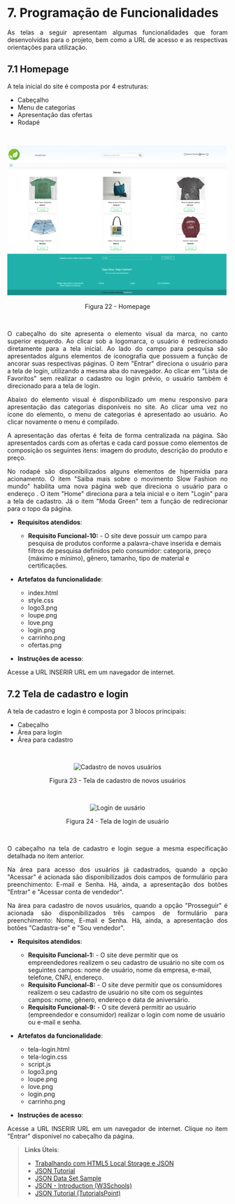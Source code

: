 # 7. Programação de Funcionalidades

<p align="justify">As telas a seguir apresentam algumas funcionalidades que foram desenvolvidas para o projeto, bem como a URL de acesso e as respectivas orientações para utilização.</p>

## 7.1 Homepage

A tela inicial do site é composta por 4 estruturas:

* Cabeçalho
* Menu de categorias
* Apresentação das ofertas
* Rodapé
<br>
<p align="center">
  <img src="https://raw.githubusercontent.com/ICEI-PUC-Minas-PMV-ADS/pmv-ads-2021-2-e1-proj-web-t5-g1-comercio-eletronico/main/docs/img/Index.png?raw=true" alt="Homepage">
</p>
<p align="center">Figura 22 - Homepage</p>
<br>
<p align="justify">O cabeçalho do site apresenta o elemento visual da marca, no canto superior esquerdo. Ao clicar sob a logomarca, o usuário é redirecionado diretamente para a tela inicial. Ao lado do campo para pesquisa são apresentados alguns elementos de iconografia que possuem a função de ancorar suas respectivas páginas. O item "Entrar" direciona o usuário para a tela de login, utilizando a mesma aba do navegador. Ao clicar em "Lista de Favoritos" sem realizar o cadastro ou login prévio, o usuário também é direcionado para a tela de login.</p>

<p align="justify">Abaixo do elemento visual é disponibilizado um menu responsivo para apresentação das categorias disponíveis no site. Ao clicar uma vez no ícone do elemento, o menu de categorias é apresentado ao usuário. Ao clicar novamente o menu é compilado.</p>

<p align="justify">A apresentação das ofertas é feita de forma centralizada na página. São apresentados cards com as ofertas e cada card possue como elementos de composição os seguintes itens: imagem do produto, descrição do produto e preço.</p>

<p align="justify">No rodapé são disponibilizados alguns elementos de hipermídia para acionamento. O item "Saiba mais sobre o movimento Slow Fashion no mundo" habilita uma nova página web que direciona o usuário para o endereço <https://slowfashion.global/movement>. O item "Home" direciona para a tela inicial e o item "Login" para a tela de cadastro. Já o item "Moda Green" tem a função de redirecionar para o topo da página. </p>

* **Requisitos atendidos**:

  - **Requisito Funcional-10:** - O site deve possuir um campo para pesquisa de produtos conforme a palavra-chave inserida e demais filtros de pesquisa definidos pelo consumidor: categoria, preço (máximo e mínimo), gênero, tamanho, tipo de material e certificações.
  
* **Artefatos da funcionalidade**:
  
  - index.html
  - style.css
  - logo3.png
  - loupe.png
  - love.png
  - login.png
  - carrinho.png
  - ofertas.png
  
* **Instruções de acesso**:
  
<p align="justify">Acesse a URL INSERIR URL em um navegador de internet.</p>

## 7.2 Tela de cadastro e login

<p align="justify">A tela de cadastro e login é composta por 3 blocos principais:</p>

* Cabeçalho
* Área para login
* Área para cadastro
<br>

<p align="center">
  <img src="https://raw.githubusercontent.com/ICEI-PUC-Minas-PMV-ADS/pmv-ads-2021-2-e1-proj-web-t5-g1-comercio-eletronico/main/docs/img/Cadastro%20de%20novos%20usu%C3%A1rios.PNG?raw=true" alt="Cadastro de novos usuários">
</p>
<p align="center">Figura 23 - Tela de cadastro de novos usuários</p>
<br>

<p align="center">
  <img src="https://raw.githubusercontent.com/ICEI-PUC-Minas-PMV-ADS/pmv-ads-2021-2-e1-proj-web-t5-g1-comercio-eletronico/main/docs/img/Login%20de%20usu%C3%A1rio.PNG?raw=true" alt="Login de uusário">
</p>
<p align="center">Figura 24 - Tela de login de usuário</p>
<br>
<p align="justify">O cabeçalho na tela de cadastro e login segue a mesma especificação detalhada no item anterior.</p>

<p align="justify">Na área para acesso dos usuários já cadastrados, quando a opção "Acessar" é acionada são disponibilizados dois campos de formulário para preenchimento: E-mail e Senha. Há, ainda, a apresentação dos botões "Entrar" e "Acessar conta de vendedor".</p>

<p align="justify">Na área para cadastro de novos usuários, quando a opção "Prosseguir" é acionada são disponibilizados três campos de formulário para preenchimento: Nome, E-mail e Senha. Há, ainda, a apresentação dos botões "Cadastra-se" e "Sou vendedor".</p>

* **Requisitos atendidos**:

  - **Requisito Funcional-1:** - O site deve permitir que os empreendedores realizem o seu cadastro de usuário no site com os seguintes campos: nome de usuário, nome da empresa, e-mail, telefone, CNPJ, endereço.
  - **Requisito Funcional-8:** - O site deve permitir que os consumidores realizem o seu cadastro de usuário no site com os seguintes campos: nome, gênero, endereço e data de aniversário.
  - **Requisito Funcional-9:** - O site deverá permitir ao usuário (empreendedor e consumidor) realizar o login com nome de usuário ou e-mail e senha.
  
* **Artefatos da funcionalidade**:

  - tela-login.html
  - tela-login.css
  - script.js
  - logo3.png
  - loupe.png
  - love.png
  - login.png
  - carrinho.png
  
 * **Instruções de acesso**:
 
 <p align="justify">Acesse a URL INSERIR URL em um navegador de internet. Clique no item "Entrar" disponível no cabeçalho da página.
 

> **Links Úteis**:
>
> - [Trabalhando com HTML5 Local Storage e JSON](https://www.devmedia.com.br/trabalhando-com-html5-local-storage-e-json/29045)
> - [JSON Tutorial](https://www.w3resource.com/JSON)
> - [JSON Data Set Sample](https://opensource.adobe.com/Spry/samples/data_region/JSONDataSetSample.html)
> - [JSON - Introduction (W3Schools)](https://www.w3schools.com/js/js_json_intro.asp)
> - [JSON Tutorial (TutorialsPoint)](https://www.tutorialspoint.com/json/index.htm)
